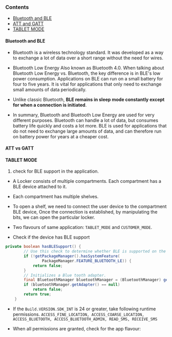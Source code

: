 ### Contents
* [Bluetooth and BLE](#bluetooth-and-ble)
* [ATT and GATT](#att-and-gatt)
* [TABLET MODE](#tablet-mode)
        

#### Bluetooth and BLE
* Bluetooth is a  wireless technology standard. It was developed as a way to exchange a lot of data over a short range without the need for wires.

* Bluetooth Low Energy Also known as Bluetooth 4.0. When talking about Bluetooth Low Energy vs. Bluetooth, the key difference is in BLE's low power consumption. Applications on BLE can run on a small battery for four to five years. It is vital for applications that only need to exchange small amounts of data periodically.

*  Unlike classic Bluetooth, **BLE remains in sleep mode constantly except for when a connection is initiated**.

* In summary, Bluetooth and Bluetooth Low Energy are used for very different purposes. Bluetooth can handle a lot of data, but consumes battery life quickly and costs a lot more. BLE is used for applications that do not need to exchange large amounts of data, and can therefore run on battery power for years at a cheaper cost.

#### ATT vs GATT

#### TABLET MODE

1. check for BLE support in the application.


* A Locker consists of multiple compartments. Each compartment has a BLE device attached to it.
* Each compartment has multiple shelves. 
* To open a shelf, we need to connect the user device to the compartment BLE device, Once the connection is established, by manipulating the bits, we can open the particular locker.
* Two flavours of same application: ```TABLET_MODE``` and ```CUSTOMER_MODE```.

* Check if the device has BLE support
```java
private boolean hasBLESupport() {
        // Use this check to determine whether BLE is supported on the device.
        if (!getPackageManager().hasSystemFeature(
                PackageManager.FEATURE_BLUETOOTH_LE)) {
            return false;
        }
        // Initializes a Blue tooth adapter.
        final BluetoothManager bluetoothManager = (BluetoothManager) getSystemService(Context.BLUETOOTH_SERVICE);
        if (bluetoothManager.getAdapter() == null)
            return false;
        return true;
    }
```

* If the ```Build.VERSION.SDK_INT``` is 24 or greater, take  following runtime permissions.
 ```ACCESS_FINE_LOCATION, ACCESS_COARSE_LOCATION, ACCESS_BLUETOOTH, ACCESS_BLUETOOTH_ADMIN, READ_SMS, RECEIVE_SMS```
 
 * When all permissions are granted, check for the app flavour:
 
 

